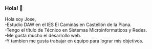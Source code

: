 ### Hola! 👋

<!--
**JoseMasiaTormo/JoseMasiaTormo** is a ✨ _special_ ✨ repository because its `README.md` (this file) appears on your GitHub profile.

Here are some ideas to get you started:

--!>
Hola soy Jose,<br/>

-Estudio DAW en el IES El Caminás en Castellón de la Plana. <br/>
-Tengo el título de Técnico en Sistemas Microinformaticos y Redes.<br/>
-Me gusta mucho el desarrollo web.<br/>
-Y tambien me gusta trabajar en equipo para lograr mis objetivos.
